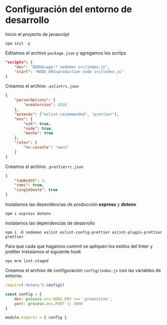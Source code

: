 # Configuración del entorno de desarrollo

Inicio el proyecto de javascript

```shell
npm init -y
```

Editamos el archivo `package.json` y agregamos los scritps

```json
"scripts": {
    "dev": "DEBUG=app:* nodemon src/index.js",
    "start": "NODE_ENV=production node src/index.js"
}
```

Creamos el archivo `.eslintrc.json`

```json
{
    "parserOptions": {
        "ecmaVersion": 2018
    },
    "extends": ["eslint:recommended", "prettier"],
    "env": {
        "es6": true,
        "node": true,
        "mocha": true
    },
    "rules": {
        "no-console": "warn"
    }
}
```

Creamos el archivo `.prettierrc.json`

```json
{
    "tabWidth": 2,
    "semi": true,
    "singleQuote": true
}
```

Instalamos las dependencias de producción **express** y **dotenv**

```shell
npm i express dotenv
```

Instalamos las dependencias de desarrollo

```shell
npm i -D nodemon eslint eslint-config-prettier eslint-plugin-prettier prettier
```

Para que cada que hagamos commit se apliquen los estilos del linter y prettier instalamos el siguiente hook

```shell
npx mrm lint-staged
```

Creamos el archivo de configuración `config/index.js` con las variables de entorno

```javascript
require('dotenv').config()

const config = {
    dev: process.env.NODE_ENV !== 'production',
    port: process.env.PORT || 3000
}

module.exports = { config }

```
